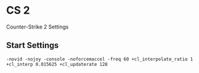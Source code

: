 # CS 2

Counter-Strike 2 Settings


## Start Settings

`-novid -nojoy -console -noforcemaccel -freq 60 +cl_interpolate_ratio 1 +cl_interp 0.015625 +cl_updaterate 128`




